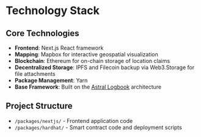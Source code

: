 # Technology Stack

## Core Technologies

- **Frontend**: Next.js React framework
- **Mapping**: Mapbox for interactive geospatial visualization
- **Blockchain**: Ethereum for on-chain storage of location claims
- **Decentralized Storage**: IPFS and Filecoin backup via Web3.Storage for file attachments
- **Package Management**: Yarn
- **Base Framework**: Built on the <a href="https://github.com/DecentralizedGeo/astral-logbook" target="_blank">Astral Logbook</a> architecture

## Project Structure
- `/packages/nextjs/` - Frontend application code
- `/packages/hardhat/` - Smart contract code and deployment scripts